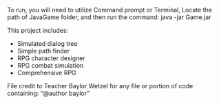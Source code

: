 To run, you will need to utilize Command prompt or Terminal,
Locate the path of JavaGame folder, and then run the command: java -jar Game.jar

This project includes:
- Simulated dialog tree
- Simple path finder
- RPG character designer
- RPG combat simulation
- Comprehensive RPG

File credit to Teacher Baylor Wetzel for any file or portion of code containing: “@author baylor”
